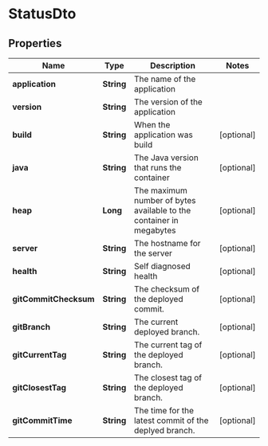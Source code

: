 

# StatusDto

## Properties

Name | Type | Description | Notes
------------ | ------------- | ------------- | -------------
**application** | **String** | The name of the application | 
**version** | **String** | The version of the application | 
**build** | **String** | When the application was build |  [optional]
**java** | **String** | The Java version that runs the container |  [optional]
**heap** | **Long** | The maximum number of bytes available to the container in megabytes |  [optional]
**server** | **String** | The hostname for the server |  [optional]
**health** | **String** | Self diagnosed health |  [optional]
**gitCommitChecksum** | **String** | The checksum of the deployed commit. |  [optional]
**gitBranch** | **String** | The current deployed branch. |  [optional]
**gitCurrentTag** | **String** | The current tag of the deployed branch. |  [optional]
**gitClosestTag** | **String** | The closest tag of the deployed branch. |  [optional]
**gitCommitTime** | **String** | The time for the latest commit of the deplyed branch. |  [optional]



